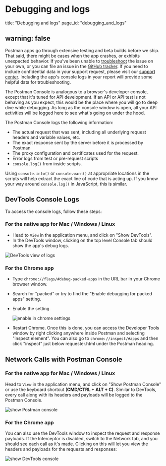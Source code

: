 # Debugging and logs

title: "Debugging and logs" page\_id: "debugging\_and\_logs"

## warning: false

Postman apps go through extensive testing and beta builds before we ship. That said, there might be cases when the app crashes, or exhibits unexpected behavior. If you've been unable to [troubleshoot](/postman/sending_api_requests/troubleshooting_api_requests.md) the issue on your own, or you can file an issue in the [GitHub tracker](https://github.com/postmanlabs/postman-app-support/issues). If you need to include confidential data in your support request, please visit our [support center](https://www.getpostman.com/support). Including the app's console logs in your report will provide some helpful data for troubleshooting.

The Postman Console is analogous to a browser's developer console, except that it's tuned for API development. If an API or API test is not behaving as you expect, this would be the place where you will go to deep dive while debugging. As long as the console window is open, all your API activities will be logged here to see what's going on under the hood.

The Postman Console logs the following information:

* The actual request that was sent, including all underlying request headers and variable values, etc.
* The exact response sent by the server before it is processed by Postman
* The proxy configuration and certificates used for the request.
* Error logs from test or pre-request scripts
* `console.log()` from inside scripts.

Using `console.info()` or `console.warn()` at appropriate locations in the scripts will help extract the exact line of code that is acting up. If you know your way around `console.log()` in JavaScript, this is similar.

## DevTools Console Logs

To access the console logs, follow these steps:

### For the native app for Mac / Windows / Linux

* Head to `View` in the application menu, and click on "Show DevTools".
* In the DevTools window, clicking on the top level Console tab should show the app's debug logs.

![DevTools view of logs](https://www.getpostman.com/img/v1/docs/errors_console.png)

### For the Chrome app

* Type `chrome://flags/#debug-packed-apps` in the URL bar in your Chrome browser window.
* Search for "packed" or try to find the "Enable debugging for packed apps" setting.
* Enable the setting.

  ![enable in chrome settings](https://www.getpostman.com/img/v1/docs/flags.png)

* Restart Chrome. Once this is done, you can access the Developer Tools window by right clicking anywhere inside Postman and selecting "inspect element". You can also go to `chrome://inspect/#apps` and then click "inspect" just below requester.html under the Postman heading.

## Network Calls with Postman Console

### For the native app for Mac / Windows / Linux

Head to `View` in the application menu, and click on "Show Postman Console" or use the keyboard shortcut **\(CMD/CTRL + ALT + C\)**. Similar to DevTools, every call along with its headers and payloads will be logged to the Postman Console.

![show Postman console](https://cloud.githubusercontent.com/assets/1330851/20257546/4546dd8e-aa70-11e6-8242-1f6872899420.png)

### For the Chrome app

You can also use the DevTools window to inspect the request and response payloads. If the Interceptor is disabled, switch to the Network tab, and you should see each call as it's made. Clicking on this will let you view the headers and payloads for the requests and responses:

![show DevTools console](https://www.getpostman.com/img/v1/docs/errors_network.png)

